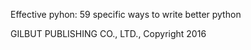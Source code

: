 Effective pyhon: 59 specific ways to write better python

GILBUT PUBLISHING CO., LTD., Copyright 2016
